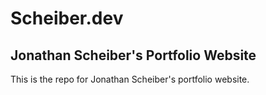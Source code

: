 # Scheiber.dev

## Jonathan Scheiber's Portfolio Website

This is the repo for Jonathan Scheiber's portfolio website.